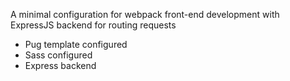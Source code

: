 A minimal configuration for webpack front-end development with ExpressJS backend for routing requests 

- Pug template configured
- Sass configured 
- Express backend

